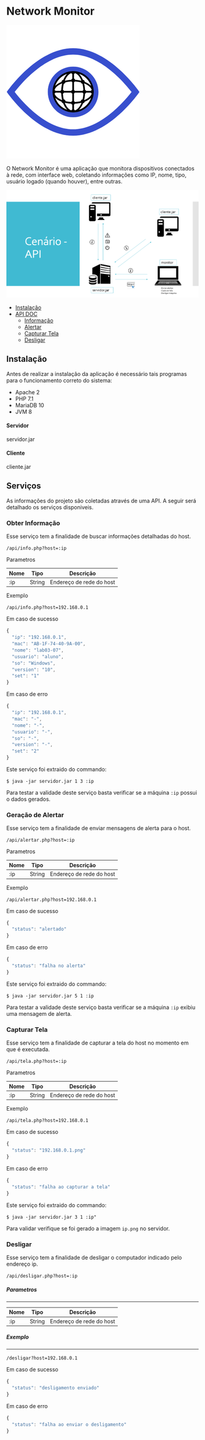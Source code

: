 # Network Monitor

![Logo da aplicação](imagens/netmonitor.png)

O Network Monitor é uma aplicação que monitora dispositivos conectados à rede, com interface web, coletando informações como IP, nome, tipo, usuário logado (quando houver), entre outras.

![Cenário da aplicação](imagens/cenario.png)
- [Instalação](#instalação)
- [API DOC](#api-doc)
  - [Informação](#informacao)
  - [Alertar](#alertar)
  - [Capturar Tela](#capturar)
  - [Desligar](#desligar)

## Instalação

Antes de realizar a instalação da aplicação é necessário tais programas para o funcionamento correto do sistema:

- Apache 2
- PHP 7.1
- MariaDB 10
- JVM 8

#### Servidor
servidor.jar

#### Cliente
cliente.jar

## Serviços

As informações do projeto são coletadas através de uma API. A seguir será detalhado os serviços disponiveis.

### Obter Informação

Esse serviço tem a finalidade de buscar informações detalhadas do host.

```
/api/info.php?host=:ip
```

Parametros

| Nome | Tipo | Descrição |
|-|-|-|
| :ip | String | Endereço de rede do host |

Exemplo

```
/api/info.php?host=192.168.0.1
```

Em caso de sucesso

```js
{
  "ip": "192.168.0.1",
  "mac": "AB-1F-74-40-9A-00",
  "nome": "lab03-07",
  "usuario": "aluno",
  "so": "Windows",
  "version": "10",
  "set": "1"
}
```

Em caso de erro

```js
{
  "ip": "192.168.0.1",
  "mac": "-",
  "nome": "-",
  "usuario": "-",
  "so": "-",
  "version": "-",
  "set": "2"
}
```

Este serviço foi extraido do commando: 

```
$ java -jar servidor.jar 1 3 :ip
```

Para testar a validade deste serviço basta verificar se a máquina `:ip` possui o dados gerados.

### Geração de Alertar

Esse serviço tem a finalidade de enviar mensagens de alerta para o host.

```
/api/alertar.php?host=:ip
```

Parametros

| Nome | Tipo | Descrição |
|-|-|-|
| :ip | String | Endereço de rede do host |


Exemplo

```
/api/alertar.php?host=192.168.0.1
```

Em caso de sucesso

```js
{
  "status": "alertado"
}
```

Em caso de erro

```js
{
  "status": "falha no alerta"
}
```

Este serviço foi extraido do commando:

```
$ java -jar servidor.jar 5 1 :ip
```

Para testar a validade deste serviço basta verificar se a máquina `:ip` exibiu uma mensagem de alerta.

### Capturar Tela

Esse serviço tem a finalidade de capturar a tela do host no momento em que é executada.

```
/api/tela.php?host=:ip
```

Parametros


| Nome | Tipo | Descrição |
|-|-|-|
| :ip | String | Endereço de rede do host |


Exemplo


```
/api/tela.php?host=192.168.0.1
```
Em caso de sucesso

```js
{
  "status": "192.168.0.1.png"
}
```

Em caso de erro

```js
{
  "status": "falha ao capturar a tela"
}
```

Este serviço foi extraido do commando:

```
$ java -jar servidor.jar 3 1 :ip"
```

Para validar verifique se foi gerado a imagem `ip.png` no servidor.

### Desligar

Esse serviço tem a finalidade de desligar o computador indicado pelo endereço ip.


```
/api/desligar.php?host=:ip
```

##### Parametros
---
| Nome | Tipo | Descrição |
|-|-|-|
| :ip | String | Endereço de rede do host |


##### Exemplo
---

```
/desligar?host=192.168.0.1
```

Em caso de sucesso

```js
{
  "status": "desligamento enviado"
}
```

Em caso de erro

```js
{
  "status": "falha ao enviar o desligamento"
}
```